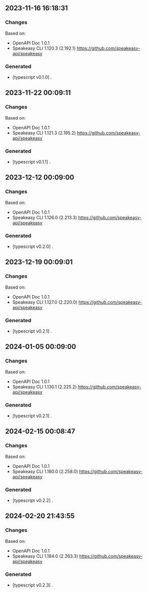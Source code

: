 

## 2023-11-16 16:18:31
### Changes
Based on:
- OpenAPI Doc 1.0.1 
- Speakeasy CLI 1.120.3 (2.192.1) https://github.com/speakeasy-api/speakeasy
### Generated
- [typescript v0.1.0] .

## 2023-11-22 00:09:11
### Changes
Based on:
- OpenAPI Doc 1.0.1 
- Speakeasy CLI 1.121.3 (2.195.2) https://github.com/speakeasy-api/speakeasy
### Generated
- [typescript v0.1.1] .

## 2023-12-12 00:09:00
### Changes
Based on:
- OpenAPI Doc 1.0.1 
- Speakeasy CLI 1.126.0 (2.213.3) https://github.com/speakeasy-api/speakeasy
### Generated
- [typescript v0.2.0] .

## 2023-12-19 00:09:01
### Changes
Based on:
- OpenAPI Doc 1.0.1 
- Speakeasy CLI 1.127.0 (2.220.0) https://github.com/speakeasy-api/speakeasy
### Generated
- [typescript v0.2.1] .

## 2024-01-05 00:09:00
### Changes
Based on:
- OpenAPI Doc 1.0.1 
- Speakeasy CLI 1.130.1 (2.225.2) https://github.com/speakeasy-api/speakeasy
### Generated
- [typescript v0.2.1] .

## 2024-02-15 00:08:47
### Changes
Based on:
- OpenAPI Doc 1.0.1 
- Speakeasy CLI 1.180.0 (2.258.0) https://github.com/speakeasy-api/speakeasy
### Generated
- [typescript v0.2.2] .

## 2024-02-20 21:43:55
### Changes
Based on:
- OpenAPI Doc 1.0.1 
- Speakeasy CLI 1.184.0 (2.263.3) https://github.com/speakeasy-api/speakeasy
### Generated
- [typescript v0.2.3] .